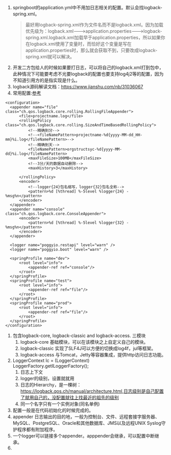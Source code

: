 
1. springboot的application.yml中不用加日志相关的配置。默认会找logback-spring.xml。
    > 最好用logback-spring.xml作为文件名而不是logback.xml。因为加载优先级为：logback.xml--->application.properties--->logback-spring.xml.logback.xml加载早于application.properties，所以如果你在logback.xml使用了变量时，而恰好这个变量是写在application.properties时，那么就会获取不到，只要改成logback-spring.xml就可以解决。    
1. 开发二方包给人的时候如果要打日志，可以将自己的logback.xml打到包中，此种情况下可能要考虑不光要logback的配置也要支持log4j2等的配置，因为不知道引用方的是指实现是什么。
2. logback源码解读文档：https://www.jianshu.com/nb/31036067
1. 常用配置:[参考](https://segmentfault.com/a/1190000008315137#articleHeader9)      
  ```
  <configuration>
    <appender name="file" class="ch.qos.logback.core.rolling.RollingFileAppender">
        <file>projectname.log</file>
        <rollingPolicy class="ch.qos.logback.core.rolling.SizeAndTimeBasedRollingPolicy">
            <!--精确到分-->
            <!--<fileNamePattern>projectname-%d{yyyy-MM-dd_HH-mm}%i.log</fileNamePattern>-->
            <!--精确到天-->
            <fileNamePattern>orgstructsyc-%d{yyyy-MM-dd}%i.log</fileNamePattern>
            <maxFileSize>100MB</maxFileSize>
            <!--3分/天的数据自动删除-->
            <maxHistory>3</maxHistory>
            
        </rollingPolicy>
        <encoder>
            <!--logger{24}包名缩写，logger{32}包名全称-->
            <pattern>%d [%thread] %-5level %logger{24} - %msg%n</pattern>
        </encoder>
    </appender>
    <appender name="console" class="ch.qos.logback.core.ConsoleAppender">
        <encoder>
            <pattern>%d [%thread] %-5level %logger{32} - %msg%n</pattern>
        </encoder>
    </appender>

    <logger name="poggyio.restapi" level="warn" />
    <logger name="poggyio.boot" level="warn" />
    
    <springProfile name="dev">
        <root level="info">
            <appender-ref ref="console"/>
        </root>
    </springProfile>
    <springProfile name="test">
        <root level="info">
            <appender-ref ref="file"/>
        </root>
    </springProfile>
    <springProfile name="prod">
        <root level="info">
            <appender-ref ref="file"/>
        </root>
    </springProfile>
</configuration>
  ```   
1. 包含logback-core, logback-classic and logback-access. 三模块    
    1. logback-core 基础模块，可以在该模块之上自定义自己的模块。      
    2. logback-classic 实现了SLF4J可以方便的切换成log4f，jul等框架。
    3. logback-access 与Tomcat，Jetty等容器集成，提供http访问日志功能。   
2. LoggerContext lc = (LoggerContext) LoggerFactory.getILoggerFactory();    
    1. 日志上下文
    2. logger的级别，设置就就用
    3. 日志的Hierarchy，是一棵树：https://logback.qos.ch/manual/architecture.html,日志级别是自己配置了就用自己的，没配置就往上找最近的祖先的级别   
    4. 同一个名字只有一个实例对象(同名单例)    
3. 配置一般是在代码初始化的时候完成的。     
4. appender 日志输出的目的地，一般为控制台、文件、远程套接字服务器、MySQL、PostgreSQL、Oracle和其他数据库、JMS以及远程UNIX Syslog守护程序都有附加程序。
5. 一个logger可以链接多个appender。apppender会继承，可以配置<logger name="MONITER_FILE" additivity="false">中断继承。    
6. 
 
   
